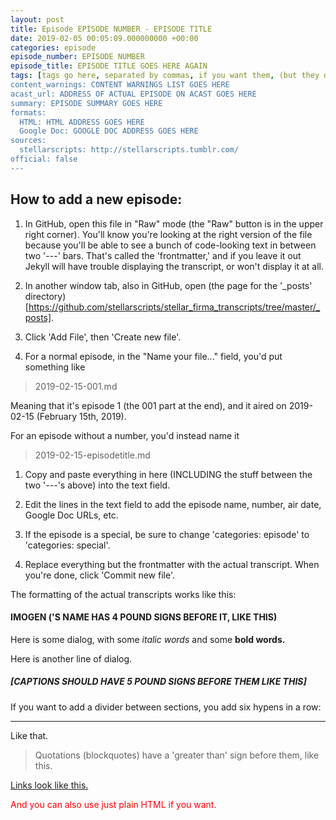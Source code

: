 ```yaml
---
layout: post
title: Episode EPISODE NUMBER - EPISODE TITLE
date: 2019-02-05 00:05:09.000000000 +00:00
categories: episode
episode_number: EPISODE NUMBER
episode_title: EPISODE TITLE GOES HERE AGAIN
tags: [tags go here, separated by commas, if you want them, (but they don't actually work on GitHub Pages)]
content_warnings: CONTENT WARNINGS LIST GOES HERE
acast_url: ADDRESS OF ACTUAL EPISODE ON ACAST GOES HERE
summary: EPISODE SUMMARY GOES HERE
formats:
  HTML: HTML ADDRESS GOES HERE
  Google Doc: GOOGLE DOC ADDRESS GOES HERE
sources:
  stellarscripts: http://stellarscripts.tumblr.com/
official: false
---
```


## How to add a new episode:

1. In GitHub, open this file in "Raw" mode (the "Raw" button is in the upper right corner). You'll know you're looking at the right version of the file because you'll be able to see a bunch of code-looking text in between two '---' bars. That's called the 'frontmatter,' and if you leave it out Jekyll will have trouble displaying the transcript, or won't display it at all.

1. In another window tab, also in GitHub, open (the page for the '\_posts' directory)[https://github.com/stellarscripts/stellar_firma_transcripts/tree/master/_posts].

1. Click 'Add File', then 'Create new file'.

1. For a normal episode, in the "Name your file..." field, you'd put something like

> 2019-02-15-001.md

Meaning that it's episode 1 (the 001 part at the end), and it aired on 2019-02-15 (February 15th, 2019).

For an episode without a number, you'd instead name it

> 2019-02-15-episodetitle.md

1. Copy and paste everything in here (INCLUDING the stuff between the two '---'s above) into the text field.

1. Edit the lines in the text field to add the episode name, number, air date, Google Doc URLs, etc.

1. If the episode is a special, be sure to change 'categories: episode' to 'categories: special'.

1. Replace everything but the frontmatter with the actual transcript. When you're done, click 'Commit new file'.

The formatting of the actual transcripts works like this: 

#### IMOGEN ('S NAME HAS 4 POUND SIGNS BEFORE IT, LIKE THIS)

Here is some dialog, with some *italic words* and some __bold words.__

Here is another line of dialog.

##### [CAPTIONS SHOULD HAVE 5 POUND SIGNS BEFORE THEM LIKE THIS]

If you want to add a divider between sections, you add six hypens in a row:

------

Like that.

> Quotations (blockquotes) have a 'greater than' sign before them, like this.

[Links look like this.](http://www.example.com/)

<span style="color: red;">And you can also use just plain HTML if you want.</span>